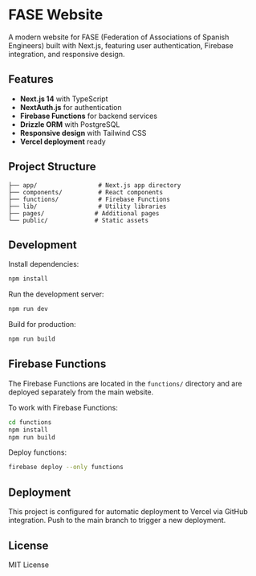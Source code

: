 # FASE Website

A modern website for FASE (Federation of Associations of Spanish Engineers) built with Next.js, featuring user authentication, Firebase integration, and responsive design.

## Features

- **Next.js 14** with TypeScript
- **NextAuth.js** for authentication
- **Firebase Functions** for backend services
- **Drizzle ORM** with PostgreSQL
- **Responsive design** with Tailwind CSS
- **Vercel deployment** ready

## Project Structure

```
├── app/                 # Next.js app directory
├── components/          # React components
├── functions/           # Firebase Functions
├── lib/                 # Utility libraries
├── pages/              # Additional pages
└── public/             # Static assets
```

## Development

Install dependencies:
```bash
npm install
```

Run the development server:
```bash
npm run dev
```

Build for production:
```bash
npm run build
```

## Firebase Functions

The Firebase Functions are located in the `functions/` directory and are deployed separately from the main website.

To work with Firebase Functions:
```bash
cd functions
npm install
npm run build
```

Deploy functions:
```bash
firebase deploy --only functions
```

## Deployment

This project is configured for automatic deployment to Vercel via GitHub integration. Push to the main branch to trigger a new deployment.

## License

MIT License